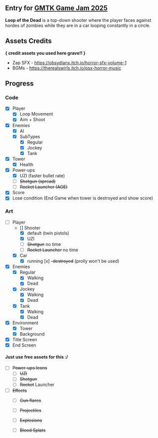 ## Entry for [GMTK Game Jam 2025](itch.io/jam/gmtk-2025)

**Loop of the Dead** is a top-down shooter where the player 
faces against hordes of zombies while they are in a car looping constantly in a circle.

## Assets Credits
**{ credit assets you used here grave!! }**
- Zap SFX - https://obsydianx.itch.io/horror-sfx-volume-1
- BGMs - https://therealswirls.itch.io/psx-horror-music

## Progress

### Code
- [x] Player
    - [x] Loop Movement
    - [x] Aim + Shoot
- [x] Enemies
    - [x] AI
    - [x] SubTypes
       - [x] Regular
       - [x] Jockey
       - [x] Tank
- [x] Tower 
    - [x] Health
- [x] Power-ups
    - [x] UZI (faster bullet rate)
    - [ ] ~~Shotgun (spread)~~
    - [ ] ~~Rocket Launcher (AOE)~~
- [x] Score
- [x] Lose condition (End Game when tower is destroyed and show score)

### Art
- [ ] Player
    - [] Shooter 
        - [x] default (twin pistols)
        - [x] UZI
        - [ ] ~~Shotgun~~ no time
        - [ ] ~~Rocket Launcher~~ no time
    - [x] Car
        - [x] running
         [x] ~~-destroyed~~ (prolly won't be used)
- [x] Enemies 
    - [x] Regular
        - [x] Walking
        - [x] Dead
    - [x] Jockey
        - [x] Walking
        - [x] Dead
    - [x] Tank
        - [x] Walking
        - [x] Dead
- [x] Environment
    - [x] Tower
    - [x] Background
- [x] Title Screen
- [x] End Screen

#### Just use free assets for this :/
- [ ] ~~Power-ups Icons~~
    - [ ] ~~UZI~~
    - [ ] ~~Shotgun~~
    - [ ] ~~Rocket~~ Launcher
- [ ] ~~Effects~~
    - [ ] ~~Gun flares~~
    - [ ] ~~Projectiles~~
    - [ ] ~~Explosions~~
    - [ ] ~~Blood Splats~~


